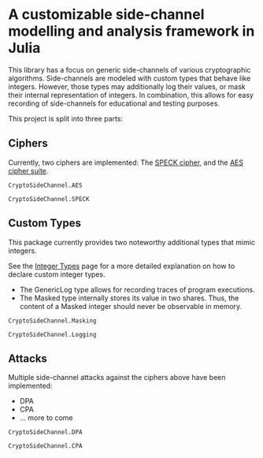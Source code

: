 # A customizable side-channel modelling and analysis framework in Julia

This library has a focus on generic side-channels of various cryptographic algorithms. Side-channels are modeled with custom types that behave like integers. However, those types may additionally log their values, or mask their internal representation of integers.
In combination, this allows for easy recording of side-channels for educational and testing purposes.

This project is split into three parts:

## Ciphers
Currently, two ciphers are implemented: The [SPECK cipher](https://eprint.iacr.org/2013/404), and the [AES cipher suite](https://csrc.nist.gov/csrc/media/projects/cryptographic-standards-and-guidelines/documents/aes-development/rijndael-ammended.pdf).

```@docs
CryptoSideChannel.AES
```

```@docs
CryptoSideChannel.SPECK
```

## Custom Types
This package currently provides two noteworthy additional types that mimic integers.



See the [Integer Types](@ref) page for a more detailed explanation on how to declare custom integer types.


* The GenericLog type allows for recording traces of program executions.
* The Masked type internally stores its value in two shares. Thus, the content of a Masked integer should never be observable in memory.


```@docs
CryptoSideChannel.Masking
```

```@docs
CryptoSideChannel.Logging
```


## Attacks
Multiple side-channel attacks against the ciphers above have been implemented:
* DPA
* CPA
* ... more to come

```@docs
CryptoSideChannel.DPA
```

```@docs
CryptoSideChannel.CPA
```
